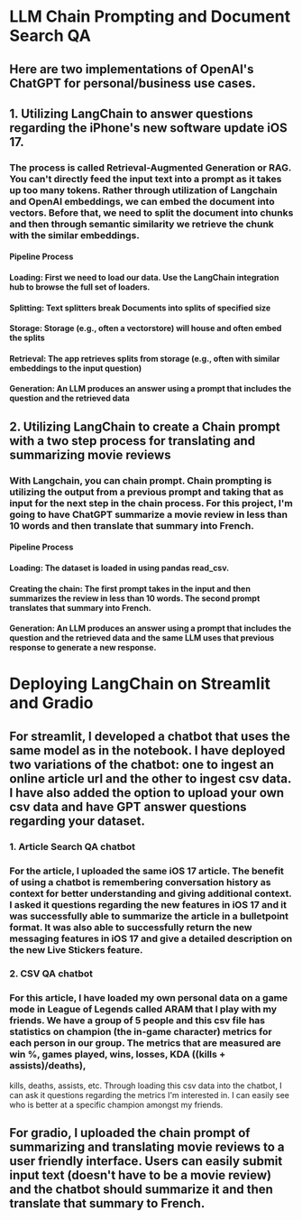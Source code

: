 # LLM Chain Prompting and Document Search QA
## Here are two implementations of OpenAI's ChatGPT for personal/business use cases.
## 1. Utilizing LangChain to answer questions regarding the iPhone's new software update iOS 17. 
### The process is called Retrieval-Augmented Generation or RAG. You can't directly feed the input text into a prompt as it takes up too many tokens. Rather through utilization of Langchain and OpenAI embeddings, we can embed the document into vectors. Before that, we need to split the document into chunks and then through semantic similarity we retrieve the chunk with the similar embeddings.
#### **Pipeline Process**
#### Loading: First we need to load our data. Use the LangChain integration hub to browse the full set of loaders.
#### Splitting: Text splitters break Documents into splits of specified size
#### Storage: Storage (e.g., often a vectorstore) will house and often embed the splits
#### Retrieval: The app retrieves splits from storage (e.g., often with similar embeddings to the input question)
#### Generation: An LLM produces an answer using a prompt that includes the question and the retrieved data
## 2. Utilizing LangChain to create a Chain prompt with a two step process for translating and summarizing movie reviews
### With Langchain, you can chain prompt. Chain prompting is utilizing the output from a previous prompt and taking that as input for the next step in the chain process. For this project, I'm going to have ChatGPT summarize a movie review in less than 10 words and then translate that summary into French.
#### **Pipeline Process**
#### Loading: The dataset is loaded in using pandas read_csv.
#### Creating the chain: The first prompt takes in the input and then summarizes the review in less than 10 words. The second prompt translates that summary into French. 
#### Generation: An LLM produces an answer using a prompt that includes the question and the retrieved data and the same LLM uses that previous response to generate a new response.

# Deploying LangChain on Streamlit and Gradio

## For streamlit, I developed a chatbot that uses the same model as in the notebook. I have deployed two variations of the chatbot: one to ingest an online article url and the other to ingest csv data. I have also added the option to upload your own csv data and have GPT answer questions regarding your dataset. 
### 1. Article Search QA chatbot
### For the article, I uploaded the same iOS 17 article. The benefit of using a chatbot is remembering conversation history as context for better understanding and giving additional context. I asked it questions regarding the new features in iOS 17 and it was successfully able to summarize the article in a bulletpoint format. It was also able to successfully return the new messaging features in iOS 17 and give a detailed description on the new Live Stickers feature.
### 2. CSV QA chatbot
### For this article, I have loaded my own personal data on a game mode in League of Legends called ARAM that I play with my friends. We have a group of 5 people and this csv file has statistics on champion (the in-game character) metrics for each person in our group. The metrics that are measured are win %, games played, wins, losses, KDA ((kills + assists)/deaths),
kills, deaths, assists, etc. Through loading this csv data into the chatbot, I can ask it questions regarding the metrics I'm interested in. I can easily see who is better at a specific champion amongst my friends.

## For gradio, I uploaded the chain prompt of summarizing and translating movie reviews to a user friendly interface. Users can easily submit input text (doesn't have to be a movie review) and the chatbot should summarize it and then translate that summary to French. 
